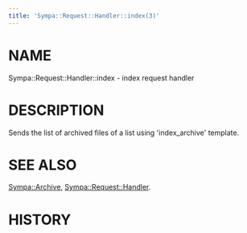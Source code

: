 ```yaml
---
title: 'Sympa::Request::Handler::index(3)'
---
```


# NAME

Sympa::Request::Handler::index - index request handler

# DESCRIPTION

Sends the list of archived files of a list using 'index\_archive' template.

# SEE ALSO

[Sympa::Archive](./Sympa-Archive.3.md), [Sympa::Request::Handler](./Sympa-Request-Handler.3.md).

# HISTORY
